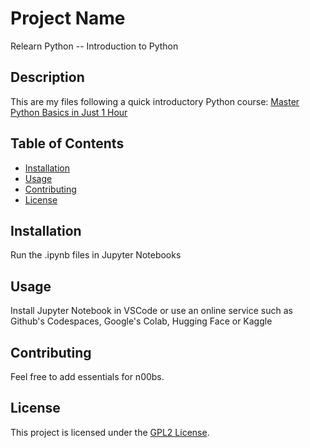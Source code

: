 # Project Name

Relearn Python
-- Introduction to Python

## Description

This are my files following a quick introductory Python course:
[Master Python Basics in Just 1 Hour](https://youtu.be/UBkFTCVRtNA?si=lA6_xji6nOziqS2-)

## Table of Contents

- [Installation](#installation)
- [Usage](#usage)
- [Contributing](#contributing)
- [License](#license)

## Installation

Run the .ipynb files in Jupyter Notebooks

## Usage

Install Jupyter Notebook in VSCode or use an online service such as Github's Codespaces, Google's Colab, Hugging Face or Kaggle

## Contributing

Feel free to add essentials for n00bs.

## License

This project is licensed under the [GPL2 License](https://www.gnu.org/licenses/gpl-2.0.html).
